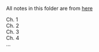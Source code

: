 All notes in this folder are from [here](http://bin.t.u-tokyo.ac.jp/prml2009/)

Ch. 1  
Ch. 2  
Ch. 3  
Ch. 4  
... 
